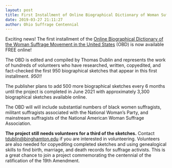 ```yaml
---
layout: post
title: First Installment of Online Biographical Dictionary of Woman Suffrage Movement
date: 2019-03-27 21:11:27
author: Ohio Suffrage Centennial
---
```


Exciting news! The first installment of the <a href="https://documents.alexanderstreet.com/VOTESforWOMEN" target="_blank">Online Biographical Dictionary of the Woman Suffrage Movement in the United States</a> (OBD) is now available FREE online!

The OBD is edited and compiled by Thomas Dublin and represents the work of hundreds of volunteers who have researched, written, copyedited, and fact-checked the first 950 biographical sketches that appear in this first installment. *950!!*

The publisher plans to add 500 more biographical sketches every 6 months until the project is completed in June 2021 with approximately 3,300 biographical sketches available online.

The OBD will will include substantial numbers of black women suffragists, militant suffragists associated with the National Woman’s Party, and mainstream suffragists of the National American Woman Suffrage Association.

**The project still needs volunteers for a third of the sketches.** Contact <a href="tdublin@binghamton.edu" target="_blank">tdublin@binghamton.edu</a> if you are interested in volunteering. Volunteers are also needed for copyediting completed sketches and using genealogical skills to find birth, marriage, and death records for suffrage activists. This is a great chance to join a project commemorating the centennial of the ratification of the 19th Amendment.

